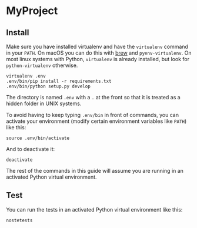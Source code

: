 # MyProject

## Install

Make sure you have installed virtualenv and have the `virtualenv` command in
your `PATH`. On macOS you can do this with [brew](https://brew.sh/) and
`pyenv-virtualenv`. On most linux systems with Python, `virtualenv` is already
installed, but look for `python-virtualenv` otherwise.

```
virtualenv .env
.env/bin/pip install -r requirements.txt
.env/bin/python setup.py develop
```

The directory is named `.env` with a `.` at the front so that it is treated as
a hidden folder in UNIX systems.

To avoid having to keep typing `.env/bin` in front of commands, you can
activate your environment (modify certain environment variables like `PATH`)
like this:

```
source .env/bin/activate
```

And to deactivate it:

```
deactivate
```

The rest of the commands in this guide will assume you are running in an
activated Python virtual environment.

## Test

You can run the tests in an activated Python virtual environment like this:

```
nostetests
```
